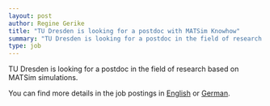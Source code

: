 ```yaml
---
layout: post
author: Regine Gerike
title: "TU Dresden is looking for a postdoc with MATSim Knowhow"
summary: "TU Dresden is looking for a postdoc in the field of research based on MATSim simulations."
type: job
---
```


TU Dresden is looking for a postdoc in the field of research based on MATSim simulations.
 
You can find more details in the job postings in [English](https://tu-dresden.de/vacancy/11367) or [German](https://tu-dresden.de/stellenausschreibung/11367).
